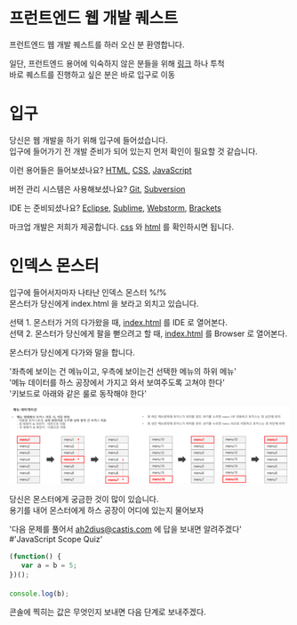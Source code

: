 프런트엔드 웹 개발 퀘스트
===========
프런트엔드 웹 개발 퀘스트를 하러 오신 분 환영합니다.

일단, 프런트엔드 용어에 익숙하지 않은 분들을 위해 [링크][1] 하나 투척  
바로 퀘스트를 진행하고 싶은 분은 바로 입구로 이동


입구
=====
당신은 웹 개발을 하기 위해 입구에 들어섰습니다.  
입구에 들어가기 전 개발 준비가 되어 있는지 먼저 확인이 필요할 것 같습니다.

이런 용어들은 들어보셨나요? [HTML][2], [CSS][3], [JavaScript][4]

버전 관리 시스템은 사용해보셨나요? [Git][5], [Subversion][6]

IDE 는 준비되셨나요? [Eclipse][7], [Sublime][8], [Webstorm][9], [Brackets][10]

마크업 개발은 저희가 제공합니다. [css](css) 와 [html](/) 를 확인하시면 됩니다.


인덱스 몬스터
======
입구에 들어서자마자 나타난 인덱스 몬스터 %*!*%  
몬스터가 당신에게 index.html 을 보라고 외치고 있습니다.

선택 1. 몬스터가 거의 다가왔을 때, [index.html](/index.html) 를 IDE 로 열어본다.  
선택 2. 몬스터가 당신에게 팔을 뻗으려고 할 때, [index.html](/index.html) 를 Browser 로 열어본다.

몬스터가 당신에게 다가와 말을 합니다.

'좌측에 보이는 건 메뉴이고, 우측에 보이는건 선택한 메뉴의 하위 메뉴'  
'메뉴 데이터를 하스 공장에서 가지고 와서 보여주도록 고쳐야 한다'  
'키보드로 아래와 같은 룰로 동작해야 한다'  

![네비게이션 룰](/resources/images/menu-navigation-rule.png "Navigation Rule")

당신은 몬스터에게 궁금한 것이 많이 있습니다.  
용기를 내어 몬스터에게 하스 공장이 어디에 있는지 물어보자

'다음 문제를 풀어서 ah2dius@castis.com 에 답을 보내면 알려주겠다'
#'JavaScript Scope Quiz'

```javascript
(function() {
   var a = b = 5;
})();

console.log(b);
```

콘솔에 찍히는 값은 무엇인지 보내면 다음 단계로 보내주겠다.

[1]: http://www.slideshare.net/deview/2-36373485
[2]: https://developer.mozilla.org/ko/docs/Web/HTML
[3]: https://developer.mozilla.org/ko/docs/Web/CSS
[4]: https://developer.mozilla.org/ko/docs/Web/JavaScript
[5]: http://www.git-scm.com/
[6]: https://subversion.apache.org/
[7]: http://www.eclipse.org
[8]: http://www.sublimetext.com/
[9]: https://www.jetbrains.com/webstorm/
[10]: http://brackets.io/

